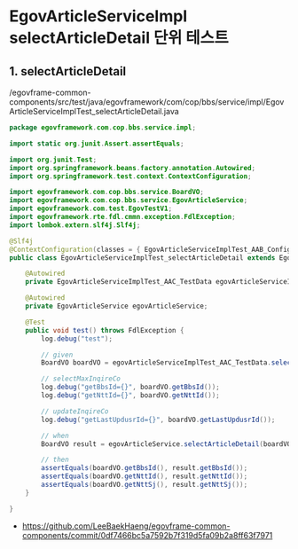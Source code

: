 # EgovArticleServiceImpl selectArticleDetail 단위 테스트

## 1. selectArticleDetail

/egovframe-common-components/src/test/java/egovframework/com/cop/bbs/service/impl/EgovArticleServiceImplTest_selectArticleDetail.java

```java
package egovframework.com.cop.bbs.service.impl;

import static org.junit.Assert.assertEquals;

import org.junit.Test;
import org.springframework.beans.factory.annotation.Autowired;
import org.springframework.test.context.ContextConfiguration;

import egovframework.com.cop.bbs.service.BoardVO;
import egovframework.com.cop.bbs.service.EgovArticleService;
import egovframework.com.test.EgovTestV1;
import egovframework.rte.fdl.cmmn.exception.FdlException;
import lombok.extern.slf4j.Slf4j;

@Slf4j
@ContextConfiguration(classes = { EgovArticleServiceImplTest_AAB_Configuration.class })
public class EgovArticleServiceImplTest_selectArticleDetail extends EgovTestV1 {

	@Autowired
	private EgovArticleServiceImplTest_AAC_TestData egovArticleServiceImplTest_AAC_TestData;

	@Autowired
	private EgovArticleService egovArticleService;

	@Test
	public void test() throws FdlException {
		log.debug("test");

		// given
		BoardVO boardVO = egovArticleServiceImplTest_AAC_TestData.selectArticleList();

		// selectMaxInqireCo
		log.debug("getBbsId={}", boardVO.getBbsId());
		log.debug("getNttId={}", boardVO.getNttId());

		// updateInqireCo
		log.debug("getLastUpdusrId={}", boardVO.getLastUpdusrId());

		// when
		BoardVO result = egovArticleService.selectArticleDetail(boardVO);

		// then
		assertEquals(boardVO.getBbsId(), result.getBbsId());
		assertEquals(boardVO.getNttId(), result.getNttId());
		assertEquals(boardVO.getNttSj(), result.getNttSj());
	}

}
```
- https://github.com/LeeBaekHaeng/egovframe-common-components/commit/0df7466bc5a7592b7f319d5fa09b2a8ff63f7971
